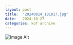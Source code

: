 ```yaml
---
layout:	post
title:	"20240814_181017.jpg"
date:	2024-10-27
categories:	kof archive
---
```


![Image Alt](https://k0f.github.io/assets/20240814_181017.jpg)
